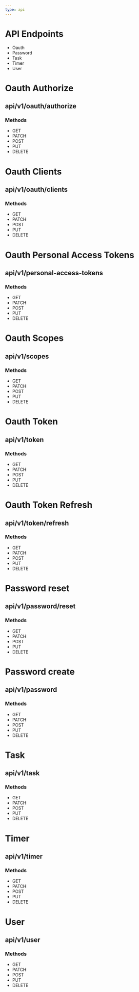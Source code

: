 ```yaml
---
type: api
---
```


# API Endpoints
* Oauth
* Password
* Task
* Timer
* User

# Oauth Authorize
## api/v1/oauth/authorize  
### Methods 
* GET
* PATCH
* POST
* PUT
* DELETE

# Oauth Clients
## api/v1/oauth/clients  
### Methods 
* GET
* PATCH
* POST
* PUT
* DELETE

# Oauth Personal Access Tokens
## api/v1/personal-access-tokens
### Methods 
* GET
* PATCH
* POST
* PUT
* DELETE

# Oauth Scopes
## api/v1/scopes
### Methods 
* GET
* PATCH
* POST
* PUT
* DELETE

# Oauth Token
## api/v1/token
### Methods 
* GET
* PATCH
* POST
* PUT
* DELETE

# Oauth Token Refresh
## api/v1/token/refresh
### Methods 
* GET
* PATCH
* POST
* PUT
* DELETE


# Password reset
## api/v1/password/reset
### Methods 
* GET
* PATCH
* POST
* PUT
* DELETE 

# Password create
## api/v1/password
### Methods 
* GET
* PATCH
* POST
* PUT
* DELETE 

# Task
## api/v1/task
### Methods 
* GET
* PATCH
* POST
* PUT
* DELETE 

# Timer
## api/v1/timer
### Methods 
* GET
* PATCH
* POST
* PUT
* DELETE 

# User
## api/v1/user
### Methods 
* GET
* PATCH
* POST
* PUT
* DELETE 